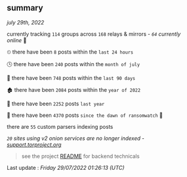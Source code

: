 
## summary
_july 29th, 2022_

currently tracking `114` groups across `168` relays & mirrors - _`64` currently online_ 📡

⏲ there have been `8` posts within the `last 24 hours`

🕓 there have been `240` posts within the `month of july`

📅 there have been `748` posts within the `last 90 days`

🏚 there have been `2084` posts within the `year of 2022`

🚀 there have been `2252` posts `last year`

🦕 there have been `4370` posts `since the dawn of ransomwatch` 🐣

there are `55` custom parsers indexing posts

_`20` sites using v2 onion services are no longer indexed - [support.torproject.org](https://support.torproject.org/onionservices/v2-deprecation/)_

> see the project [README](https://github.com/jmousqueton/ransomwatch#readme) for backend technicals



Last update : _Friday 29/07/2022 01:26:13 (UTC)_


